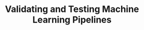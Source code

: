 ---
title: Validating and Testing Machine Learning Pipelines
weight: 1
variants: +flyte -serverless -byoc -selfmanaged
mermaid: true
layout: py_example
example_file: /external/unionai-examples/v1/flyte-integrations/flytekit-plugins/pandera_plugin/pandera_plugin/validating_and_testing_ml_pipelines.py
---